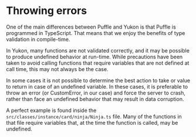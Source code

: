 # Throwing errors

One of the main differences between Puffle and Yukon is that Puffle is programmed in TypeScript. That means that we enjoy the benefits of type validation in compile-time.

In Yukon, many functions are not validated correctly, and it may be possible to produce undefined behavior at run-time. While precautions have been taken to avoid calling functions that require variables that are not defined at call time, this may not always be the case.

In some cases it is not possible to determine the best action to take or value to return in case of an undefined variable. In these cases, it is preferable to throw an error (or CustomError, in our case) and force the server to crash, rather than face an undefined behavior that may result in data corruption.

A perfect example is found inside the `src/classes/instance/card/ninja/Ninja.ts` file. Many of the functions in that file require variables that, at the time the function is called, may be undefined.